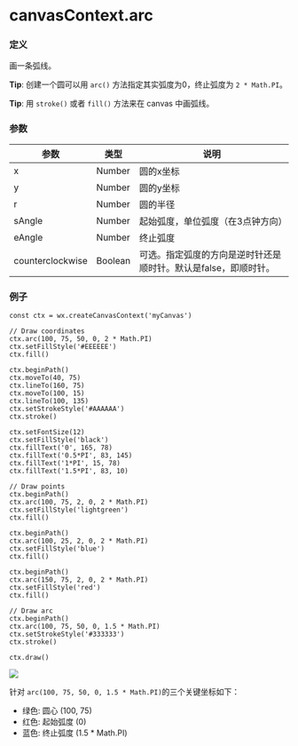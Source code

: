 <!-- https://developers.weixin.qq.com/miniprogram/dev/api/canvas/arc.html -->

canvasContext.arc
=================

### 定义

画一条弧线。

**Tip**: 创建一个圆可以用 `arc()` 方法指定其实弧度为0，终止弧度为 `2 * Math.PI`。

**Tip**: 用 `stroke()` 或者 `fill()` 方法来在 canvas 中画弧线。

### 参数

  参数               |  类型      |  说明                                 
---------------------|------------|---------------------------------------
  x                  |  Number    |  圆的x坐标                            
  y                  |  Number    |  圆的y坐标                            
  r                  |  Number    |  圆的半径                             
  sAngle             |  Number    |  起始弧度，单位弧度（在3点钟方向）    
  eAngle             |  Number    |  终止弧度                             
  counterclockwise   |  Boolean   |可选。指定弧度的方向是逆时针还是顺时针。默认是false，即顺时针。

### 例子

    const ctx = wx.createCanvasContext('myCanvas')
    
    // Draw coordinates
    ctx.arc(100, 75, 50, 0, 2 * Math.PI)
    ctx.setFillStyle('#EEEEEE')
    ctx.fill()
    
    ctx.beginPath()
    ctx.moveTo(40, 75)
    ctx.lineTo(160, 75)
    ctx.moveTo(100, 15)
    ctx.lineTo(100, 135)
    ctx.setStrokeStyle('#AAAAAA')
    ctx.stroke()
    
    ctx.setFontSize(12)
    ctx.setFillStyle('black')
    ctx.fillText('0', 165, 78)
    ctx.fillText('0.5*PI', 83, 145)
    ctx.fillText('1*PI', 15, 78)
    ctx.fillText('1.5*PI', 83, 10)
    
    // Draw points
    ctx.beginPath()
    ctx.arc(100, 75, 2, 0, 2 * Math.PI)
    ctx.setFillStyle('lightgreen')
    ctx.fill()
    
    ctx.beginPath()
    ctx.arc(100, 25, 2, 0, 2 * Math.PI)
    ctx.setFillStyle('blue')
    ctx.fill()
    
    ctx.beginPath()
    ctx.arc(150, 75, 2, 0, 2 * Math.PI)
    ctx.setFillStyle('red')
    ctx.fill()
    
    // Draw arc
    ctx.beginPath()
    ctx.arc(100, 75, 50, 0, 1.5 * Math.PI)
    ctx.setStrokeStyle('#333333')
    ctx.stroke()
    
    ctx.draw()
    

![](https://mp.weixin.qq.com/debug/wxadoc/dev/image/canvas/arc.png?t=2018413)

针对 `arc(100, 75, 50, 0, 1.5 * Math.PI)`的三个关键坐标如下：

*   绿色: 圆心 (100, 75)
*   红色: 起始弧度 (0)
*   蓝色: 终止弧度 (1.5 * Math.PI)
